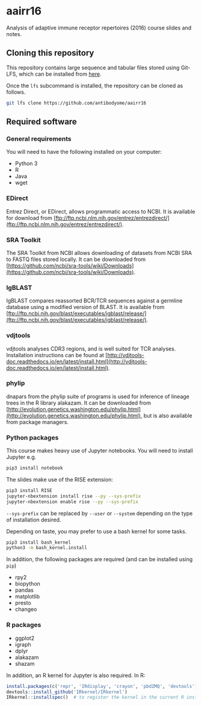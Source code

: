 # aairr16
Analysis of adaptive immune receptor repertoires (2016) course slides and notes.

## Cloning this repository

This repository contains large sequence and tabular files stored using Git-LFS, which can be installed from [here](https://git-lfs.github.com/).

Once the `lfs` subcommand is installed, the repository can be cloned as follows.

```bash
git lfs clone https://github.com/antibodyome/aairr16
```

## Required software

### General requirements

You will need to have the following installed on your computer:

- Python 3
- R
- Java
- wget

### EDirect

Entrez Direct, or EDirect, allows programmatic access to NCBI. It is available for download from [ftp://ftp.ncbi.nlm.nih.gov/entrez/entrezdirect/](ftp://ftp.ncbi.nlm.nih.gov/entrez/entrezdirect/).

### SRA Toolkit

The SRA Toolkit from NCBI allows downloading of datasets from NCBI SRA to FASTQ files stored locally. It can be downloaded from [https://github.com/ncbi/sra-tools/wiki/Downloads](https://github.com/ncbi/sra-tools/wiki/Downloads).

### IgBLAST

IgBLAST compares reassorted BCR/TCR sequences against a germline database using a modified version of BLAST. It is available from [ftp://ftp.ncbi.nih.gov/blast/executables/igblast/release/](ftp://ftp.ncbi.nih.gov/blast/executables/igblast/release/).

### vdjtools

vdjtools analyses CDR3 regions, and is well suited for TCR analyses. Installation instructions can be found at [http://vdjtools-doc.readthedocs.io/en/latest/install.html](http://vdjtools-doc.readthedocs.io/en/latest/install.html).

### phylip

dnapars from the phylip suite of programs is used for inference of lineage trees in the R library alakazam. It can be downloaded from [http://evolution.genetics.washington.edu/phylip.html](http://evolution.genetics.washington.edu/phylip.html), but is also available from package managers.

### Python packages

This course makes heavy use of Jupyter notebooks. You will need to install Jupyter e.g.

```bash
pip3 install notebook
```

The slides make use of the RISE extension:

```bash
pip3 install RISE
jupyter-nbextension install rise --py --sys-prefix
jupyter-nbextension enable rise --py --sys-prefix
```

`--sys-prefix` can be replaced by `--user` or `--system` depending on the type of installation desired.

Depending on taste, you may prefer to use a bash kernel for some tasks.

```bash
pip3 install bash_kernel
python3 -m bash_kernel.install
```

In addition, the following packages are required (and can be installed using `pip`)

- rpy2
- biopython
- pandas
- matplotlib
- presto
- changeo

### R packages

- ggplot2
- igraph
- dplyr
- alakazam
- shazam

In addition, an R kernel for Jupyter is also required. In R:

```r
install.packages(c('repr', 'IRdisplay', 'crayon', 'pbdZMQ', 'devtools'))
devtools::install_github('IRkernel/IRkernel')
IRkernel::installspec()  # to register the kernel in the current R installation
```
